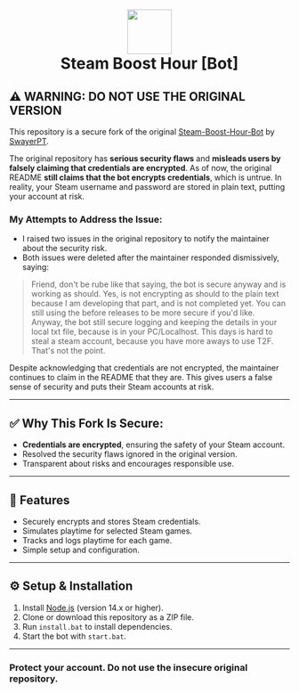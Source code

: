 <h1 align="center">
  <img src="http://i.imgur.com/tq28TqF.png" height="80" width="80" />
  <br/>
  Steam Boost Hour [Bot]
</h1>

## ⚠️ WARNING: DO NOT USE THE ORIGINAL VERSION

This repository is a secure fork of the original [Steam-Boost-Hour-Bot](https://github.com/SwayerPT/Steam-Boost-Hour-Bot) by [SwayerPT](https://github.com/SwayerPT).  

The original repository has **serious security flaws** and **misleads users by falsely claiming that credentials are encrypted**. As of now, the original README **still claims that the bot encrypts credentials**, which is untrue. In reality, your Steam username and password are stored in plain text, putting your account at risk.

### My Attempts to Address the Issue:
- I raised two issues in the original repository to notify the maintainer about the security risk.
- Both issues were deleted after the maintainer responded dismissively, saying:

> Friend, don't be rube like that saying, the bot is secure anyway and is working as should. Yes, is not encrypting as should to the plain text because I am developing that part, and is not completed yet. You can still using the before releases to be more secure if you'd like.  
> Anyway, the bot still secure logging and keeping the details in your local txt file, because is in your PC/Localhost. This days is hard to steal a steam account, because you have more aways to use T2F.  
> That's not the point.

Despite acknowledging that credentials are not encrypted, the maintainer continues to claim in the README that they are. This gives users a false sense of security and puts their Steam accounts at risk.

---

## ✅ Why This Fork Is Secure:
- **Credentials are encrypted**, ensuring the safety of your Steam account.
- Resolved the security flaws ignored in the original version.
- Transparent about risks and encourages responsible use.

---

## 🎯 Features
- Securely encrypts and stores Steam credentials.
- Simulates playtime for selected Steam games.
- Tracks and logs playtime for each game.
- Simple setup and configuration.

---

## ⚙️ Setup & Installation
1. Install [Node.js](https://nodejs.org/) (version 14.x or higher).
2. Clone or download this repository as a ZIP file.
3. Run `install.bat` to install dependencies.
4. Start the bot with `start.bat`.

---

### **Protect your account. Do not use the insecure original repository.**
